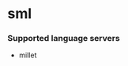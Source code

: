 # sml
<!--- THIS DOCUMENT IS AUTOMATICALLY GENERATED, DON'T EDIT IT -->

### Supported language servers

- millet
